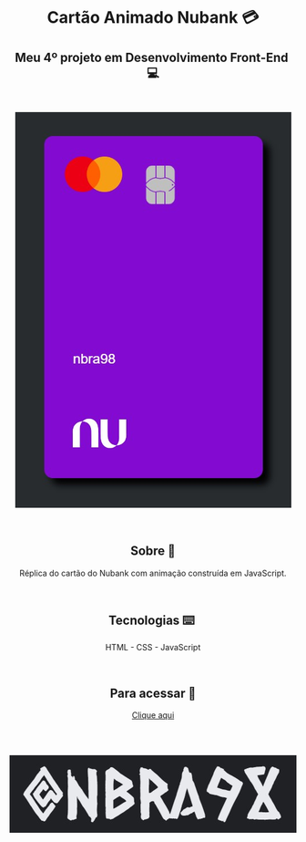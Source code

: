 <h1 align="center">Cartão Animado Nubank 💳</h1>

<h2 align="center">Meu 4º projeto em Desenvolvimento Front-End ​​💻​​</h2><br>

<p align="center"><img alt="Print da aplicação" src="./assets/printAplicacao.jpg"></p><br>

<h2 align="center">Sobre 📑</h2>
<p align="center">Réplica do cartão do Nubank com animação construída em JavaScript.</p><br>

<h2 align="center">Tecnologias ​⌨️ ​</h2>
<p align="center">HTML - CSS - JavaScript </p><br>

<h2 align="center">Para acessar ​🔗️</h2>
<p align="center"><a href="https://​nbra98.github.io/cartao-animado-nubank/">Clique aqui</a></p><br><br>

<p align="center"><img alt="user" src="./assets/nbra98.jpg"></p>